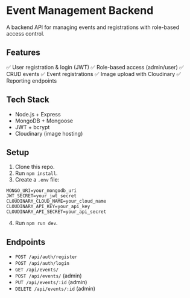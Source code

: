 # Event Management Backend

A backend API for managing events and registrations with role-based access control.

## Features

✅ User registration & login (JWT)
✅ Role-based access (admin/user)
✅ CRUD events
✅ Event registrations
✅ Image upload with Cloudinary
✅ Reporting endpoints

## Tech Stack

- Node.js + Express
- MongoDB + Mongoose
- JWT + bcrypt
- Cloudinary (image hosting)

## Setup

1. Clone this repo.
2. Run `npm install`.
3. Create a `.env` file:

```
MONGO_URI=your_mongodb_uri
JWT_SECRET=your_jwt_secret
CLOUDINARY_CLOUD_NAME=your_cloud_name
CLOUDINARY_API_KEY=your_api_key
CLOUDINARY_API_SECRET=your_api_secret
```

4. Run `npm run dev`.

## Endpoints

- `POST /api/auth/register`
- `POST /api/auth/login`
- `GET /api/events/`
- `POST /api/events/` (admin)
- `PUT /api/events/:id` (admin)
- `DELETE /api/events/:id` (admin)
<!--

## To Do (Next Steps)

- Add registration endpoints (for users to sign up for events)
- Add reporting endpoints (e.g., total attendees, event stats)
- Add test cases (Jest, Supertest)
- Write API documentation (Swagger or Postman) -->
